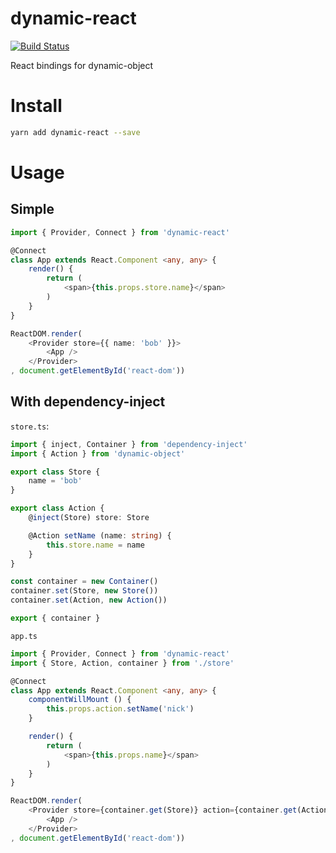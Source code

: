 # dynamic-react

<a href="https://travis-ci.org/ascoders/dynamic-react"><img src="https://img.shields.io/travis/ascoders/dynamic-react/master.svg?style=flat" alt="Build Status"></a>

React bindings for dynamic-object

# Install

```bash
yarn add dynamic-react --save
```

# Usage

## Simple

```typescript
import { Provider, Connect } from 'dynamic-react'

@Connect
class App extends React.Component <any, any> {
    render() {
        return (
            <span>{this.props.store.name}</span>
        )
    }
}

ReactDOM.render(
    <Provider store={{ name: 'bob' }}>
        <App />
    </Provider>
, document.getElementById('react-dom'))
```

## With dependency-inject

`store.ts`:

```typescript
import { inject, Container } from 'dependency-inject'
import { Action } from 'dynamic-object'

export class Store {
    name = 'bob'
}

export class Action {
    @inject(Store) store: Store

    @Action setName (name: string) {
        this.store.name = name
    }
}

const container = new Container()
container.set(Store, new Store())
container.set(Action, new Action())

export { container }
```

`app.ts`

```typescript
import { Provider, Connect } from 'dynamic-react'
import { Store, Action, container } from './store'

@Connect
class App extends React.Component <any, any> {
    componentWillMount () {
        this.props.action.setName('nick')
    }

    render() {
        return (
            <span>{this.props.name}</span>
        )
    }
}

ReactDOM.render(
    <Provider store={container.get(Store)} action={container.get(Action)}>
        <App />
    </Provider>
, document.getElementById('react-dom'))
```